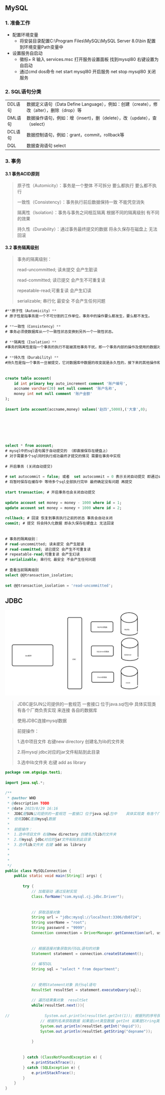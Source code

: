 ## MySQL

### 1. 准备工作

* 配置环境变量
  * 将安装目录配置C:\Program Files\MySQL\MySQL Server 8.0\bin 配置到环境变量Path变量中
* 设置服务自启动
  * 徽标+ R 输入 services.msc 打开服务设置面板 找到mysql80 右键设置为自启动
  * 通过cmd dos命令 net start mysql80 开启服务 net stop mysql80 关闭服务

### 2. SQL语句分类

|         |                                                              |
| ------- | ------------------------------------------------------------ |
| DDL语句 | 数据定义语句（Data Define Language），例如：创建（create），修改（alter），删除（drop）等 |
| DML语句 | 数据操作语句，例如：增（insert)，删（delete），改（update），查（select） |
| DCL语句 | 数据控制语句，例如：grant，commit，rollback等                |
| DQL     | 数据查询语句 select                                          |

### 3. 事务

#### 3.1 事务ACID原则

> 原子性（Automicity）：事务是一个整体 不可拆分 要么都执行 要么都不执行
>
> 一致性（Consistency）：事务执行前后数据保持一致 不能凭空消失
>
> 隔离性（Isolation）：事务与事务之间相互隔离 根据不同的隔离级别 有不同的效果
>
> 持久性（Durability）：通过事务最终提交的数据 将永久保存在磁盘上 无法回滚 

#### 3.2 事务隔离级别

> 事务的隔离级别：
>
> read-uncommitted; 读未提交 会产生脏读  
>
> read-committed; 读已提交 会产生不可重复读
>
> repeatable-read;可重复读 会产生幻读 
>
> serializable; 串行化 最安全 不会产生任何问题   

```sql
#**原子性（Automicity）**
# 原子性是指事务是一个不可分割的工作单位，事务中的操作要么都发生，要么都不发生。 

# **一致性（Consistency）**
# 事务必须使数据库从一个一致性状态变换到另外一个一致性状态。

# **隔离性（Isolation）**
#事务的隔离性是指一个事务的执行不能被其他事务干扰，即一个事务内部的操作及使用的数据对并发的其他# 事务是隔离的，并发执行的各个事务之间不能互相干扰。

# **持久性（Durability）**
#持久性是指一个事务一旦被提交，它对数据库中数据的改变就是永久性的，接下来的其他操作和数据库故障# 不应该对其有任何影响


create table account(
	id int primary key auto_increment comment '账户编号',
	accname varchar(20) not null comment '账户名称',
	money int not null comment '账户金额'
);

insert into account(accname,money) values('赵四',5000),('大拿',0);






select * from account;
# mysql中的sql语句属于自动提交的 （即直接保存在硬盘上）
# 对于需要多个sql同时执行成功最终才提交的情况 需要在事务中实现 

# 开启事务 (关闭自动提交)

# set autocommit = false; 或者  set autocommit = 0 表示关闭自动提交 即通过sql执行的数据
# 将暂时保存在缓存中 等待多个sql全部执行完毕 最终确定没有问题 再提交 

start transaction; # 开启事务也会关闭自动提交 

update account set money = money - 1000 where id = 1;
update account set money = money + 1000 where id = 2;

rollback; # 回滚 恢复到事务执行之前的状态 事务会自动关闭
commit; # 提交 将会持久化数据 即永久保存在硬盘上 无法回滚


# 事务的隔离级别：
# read-uncommitted; 读未提交 会产生脏读  
# read-committed; 读已提交 会产生不可重复读
# repeatable-read;可重复读 会产生幻读 
# serializable; 串行化 最安全 不会产生任何问题   

# 查看当前隔离级别
select @@transaction_isolation;

set @@transaction_isolation = 'read-uncommitted';
```



## JDBC

![](img/jdbc.png)

> JDBC是SUN公司提供的一套规范 一套接口 位于java.sql包中    具体实现类 有各个厂商负责实现 来连接 各自的数据库
>
> 使用JDBC连接mysql数据

>  前提操作：
>
> 1.选中项目文件 右键new directory 创建名为lib的文件夹
>
> 2.将mysql jdbc对应的jar文件粘贴到此目录
>
> 3.选中lib文件夹 右键 add as library

```java
package com.atguigu.test1;

import java.sql.*;

/**
 * @author WHD
 * @description TODO
 * @date 2023/8/29 16:16
 *  JDBC是SUN公司提供的一套规范 一套接口 位于java.sql包中    具体实现类 有各个厂商负责实现 来连接 各自的数据库
 *  使用JDBC连接mysql数据
 *
 *  前提操作：
 *  1.选中项目文件 右键new directory 创建名为lib的文件夹
 *  2.将mysql jdbc对应的jar文件粘贴到此目录
 *  3.选中lib文件夹 右键 add as library
 *
 *
 *
 */
public class MySQLConnection {
    public static void main(String[] args) {

        try {
            // 加载驱动 通过反射实现
            Class.forName("com.mysql.cj.jdbc.Driver");


            // 获取连接对象
            String url = "jdbc:mysql://localhost:3306/db0724";
            String userName = "root";
            String password = "9999";
            Connection connection = DriverManager.getConnection(url, userName, password);


            // 根据连接对象获取执行SQL语句的对象
            Statement statement = connection.createStatement();

            // 编写SQL
            String sql = "select * from department";


            // 使用Statement对象 执行sql语句
            ResultSet resultSet = statement.executeQuery(sql);

            // 遍历结果集对象  resultSet
            while(resultSet.next()){

//                System.out.println(resultSet.getInt(1)); 根据列的序号获取数据 1表示第一列 2表示第2列 以此类推
                // 根据列名来获取数据 如果是int类型数据 getInt 如果是String类型 getString
                System.out.println(resultSet.getInt("depid"));
                System.out.println(resultSet.getString("depname"));

            }


        } catch (ClassNotFoundException e) {
            e.printStackTrace();
        } catch (SQLException e) {
            e.printStackTrace();
        }
    }
}

```

